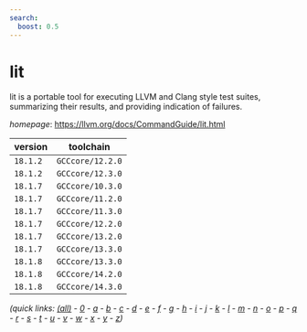 ```yaml
---
search:
  boost: 0.5
---
```

# lit

lit is a portable tool for executing LLVM and Clang style test suites, summarizing their results, and providing indication of failures.

*homepage*: <https://llvm.org/docs/CommandGuide/lit.html>

version | toolchain
--------|----------
``18.1.2`` | ``GCCcore/12.2.0``
``18.1.2`` | ``GCCcore/12.3.0``
``18.1.7`` | ``GCCcore/10.3.0``
``18.1.7`` | ``GCCcore/11.2.0``
``18.1.7`` | ``GCCcore/11.3.0``
``18.1.7`` | ``GCCcore/12.2.0``
``18.1.7`` | ``GCCcore/13.2.0``
``18.1.7`` | ``GCCcore/13.3.0``
``18.1.8`` | ``GCCcore/13.3.0``
``18.1.8`` | ``GCCcore/14.2.0``
``18.1.8`` | ``GCCcore/14.3.0``


*(quick links: [(all)](../index.md) - [0](../0/index.md) - [a](../a/index.md) - [b](../b/index.md) - [c](../c/index.md) - [d](../d/index.md) - [e](../e/index.md) - [f](../f/index.md) - [g](../g/index.md) - [h](../h/index.md) - [i](../i/index.md) - [j](../j/index.md) - [k](../k/index.md) - [l](../l/index.md) - [m](../m/index.md) - [n](../n/index.md) - [o](../o/index.md) - [p](../p/index.md) - [q](../q/index.md) - [r](../r/index.md) - [s](../s/index.md) - [t](../t/index.md) - [u](../u/index.md) - [v](../v/index.md) - [w](../w/index.md) - [x](../x/index.md) - [y](../y/index.md) - [z](../z/index.md))*

